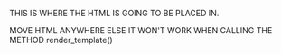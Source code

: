 THIS IS WHERE THE HTML IS GOING TO BE PLACED IN.

MOVE HTML ANYWHERE ELSE IT WON'T WORK WHEN CALLING THE METHOD render_template()